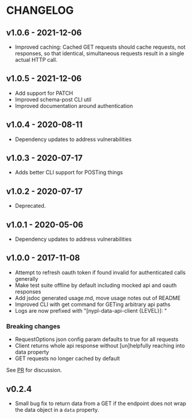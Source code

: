# CHANGELOG

## v1.0.6 - 2021-12-06
 - Improved caching: Cached GET requests should cache requests, not responses,
   so that identical, simultaneous requests result in a single actual HTTP
   call.

## v1.0.5 - 2021-12-06
 - Add support for PATCH
 - Improved schema-post CLI util
 - Improved documentation around authentication

## v1.0.4 - 2020-08-11
 - Dependency updates to address vulnerabilities

## v1.0.3 - 2020-07-17
 - Adds better CLI support for POSTing things

## v1.0.2 - 2020-07-17
 - Deprecated.

## v1.0.1 - 2020-05-06
 - Dependency updates to address vulnerabilities

## v1.0.0 - 2017-11-08

 - Attempt to refresh oauth token if found invalid for authenticated
     calls generally
 - Make test suite offline by default including mocked api and oauth responses
 - Add jsdoc generated usage.md, move usage notes out of README
 - Improved CLI with get command for GETing arbitrary api paths
 - Logs are now prefixed with "[nypl-data-api-client {LEVEL}]: "

### Breaking changes

 - RequestOptions json config param defaults to true for all requests
 - Client returns whole api response without [un]helpfully reaching into data property
 - GET requests no longer cached by default

See [PR](https://github.com/NYPL-discovery/node-nypl-data-api-client/pull/5) for discussion.

## v0.2.4
- Small bug fix to return data from a GET if the endpoint does not wrap the data object in a `data` property.
